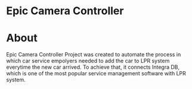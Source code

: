 # Epic Camera Controller

# About

Epic Camera Controller Project was created to automate the process in which car service empolyers needed to add the car to LPR system everytime the new car arrived. To achieve that, it connects Integra DB, which is one of the most popular service management software with LPR system.
